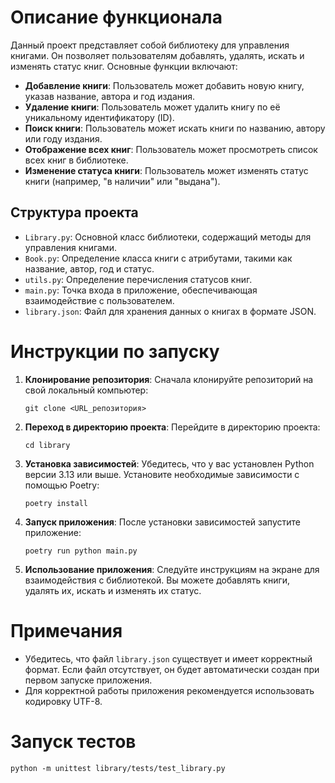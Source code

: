 # Описание функционала

Данный проект представляет собой библиотеку для управления книгами. Он позволяет пользователям добавлять, удалять, искать и изменять статус книг. Основные функции включают:

- **Добавление книги**: Пользователь может добавить новую книгу, указав название, автора и год издания.
- **Удаление книги**: Пользователь может удалить книгу по её уникальному идентификатору (ID).
- **Поиск книги**: Пользователь может искать книги по названию, автору или году издания.
- **Отображение всех книг**: Пользователь может просмотреть список всех книг в библиотеке.
- **Изменение статуса книги**: Пользователь может изменять статус книги (например, "в наличии" или "выдана").

## Структура проекта

- `Library.py`: Основной класс библиотеки, содержащий методы для управления книгами.
- `Book.py`: Определение класса книги с атрибутами, такими как название, автор, год и статус.
- `utils.py`: Определение перечисления статусов книг.
- `main.py`: Точка входа в приложение, обеспечивающая взаимодействие с пользователем.
- `library.json`: Файл для хранения данных о книгах в формате JSON.

# Инструкции по запуску

1. **Клонирование репозитория**:
   Сначала клонируйте репозиторий на свой локальный компьютер:
   ```
   git clone <URL_репозитория>
   ```

2. **Переход в директорию проекта**:
   Перейдите в директорию проекта:
   ```
   cd library
   ```

3. **Установка зависимостей**:
   Убедитесь, что у вас установлен Python версии 3.13 или выше. Установите необходимые зависимости с помощью Poetry:
   ```
   poetry install
   ```

4. **Запуск приложения**:
   После установки зависимостей запустите приложение:
   ```
   poetry run python main.py
   ```

5. **Использование приложения**:
   Следуйте инструкциям на экране для взаимодействия с библиотекой. Вы можете добавлять книги, удалять их, искать и изменять их статус.

# Примечания

- Убедитесь, что файл `library.json` существует и имеет корректный формат. Если файл отсутствует, он будет автоматически создан при первом запуске приложения.
- Для корректной работы приложения рекомендуется использовать кодировку UTF-8.

# Запуск тестов

```
python -m unittest library/tests/test_library.py
```